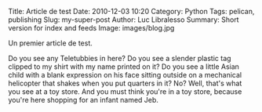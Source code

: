 Title: Article de test
Date: 2010-12-03 10:20
Category: Python
Tags: pelican, publishing
Slug: my-super-post
Author: Luc Libralesso
Summary: Short version for index and feeds
Image: images/blog.jpg

Un premier article de test.

Do you see any Teletubbies in here? Do you see a slender plastic tag clipped to my shirt with my name printed on it? Do you see a little Asian child with a blank expression on his face sitting outside on a mechanical helicopter that shakes when you put quarters in it? No? Well, that's what you see at a toy store. And you must think you're in a toy store, because you're here shopping for an infant named Jeb.
